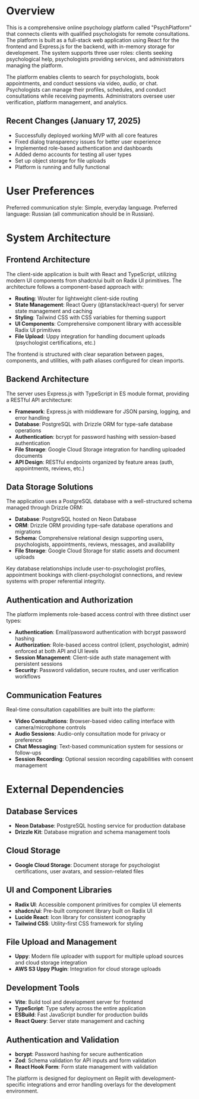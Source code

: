 # Overview

This is a comprehensive online psychology platform called "PsychPlatform" that connects clients with qualified psychologists for remote consultations. The platform is built as a full-stack web application using React for the frontend and Express.js for the backend, with in-memory storage for development. The system supports three user roles: clients seeking psychological help, psychologists providing services, and administrators managing the platform.

The platform enables clients to search for psychologists, book appointments, and conduct sessions via video, audio, or chat. Psychologists can manage their profiles, schedules, and conduct consultations while receiving payments. Administrators oversee user verification, platform management, and analytics.

## Recent Changes (January 17, 2025)
- Successfully deployed working MVP with all core features
- Fixed dialog transparency issues for better user experience
- Implemented role-based authentication and dashboards
- Added demo accounts for testing all user types
- Set up object storage for file uploads
- Platform is running and fully functional

# User Preferences

Preferred communication style: Simple, everyday language.
Preferred language: Russian (all communication should be in Russian).

# System Architecture

## Frontend Architecture
The client-side application is built with React and TypeScript, utilizing modern UI components from shadcn/ui built on Radix UI primitives. The architecture follows a component-based approach with:

- **Routing**: Wouter for lightweight client-side routing
- **State Management**: React Query (@tanstack/react-query) for server state management and caching
- **Styling**: Tailwind CSS with CSS variables for theming support
- **UI Components**: Comprehensive component library with accessible Radix UI primitives
- **File Upload**: Uppy integration for handling document uploads (psychologist certifications, etc.)

The frontend is structured with clear separation between pages, components, and utilities, with path aliases configured for clean imports.

## Backend Architecture
The server uses Express.js with TypeScript in ES module format, providing a RESTful API architecture:

- **Framework**: Express.js with middleware for JSON parsing, logging, and error handling
- **Database**: PostgreSQL with Drizzle ORM for type-safe database operations
- **Authentication**: bcrypt for password hashing with session-based authentication
- **File Storage**: Google Cloud Storage integration for handling uploaded documents
- **API Design**: RESTful endpoints organized by feature areas (auth, appointments, reviews, etc.)

## Data Storage Solutions
The application uses a PostgreSQL database with a well-structured schema managed through Drizzle ORM:

- **Database**: PostgreSQL hosted on Neon Database
- **ORM**: Drizzle ORM providing type-safe database operations and migrations
- **Schema**: Comprehensive relational design supporting users, psychologists, appointments, reviews, messages, and availability
- **File Storage**: Google Cloud Storage for static assets and document uploads

Key database relationships include user-to-psychologist profiles, appointment bookings with client-psychologist connections, and review systems with proper referential integrity.

## Authentication and Authorization
The platform implements role-based access control with three distinct user types:

- **Authentication**: Email/password authentication with bcrypt password hashing
- **Authorization**: Role-based access control (client, psychologist, admin) enforced at both API and UI levels
- **Session Management**: Client-side auth state management with persistent sessions
- **Security**: Password validation, secure routes, and user verification workflows

## Communication Features
Real-time consultation capabilities are built into the platform:

- **Video Consultations**: Browser-based video calling interface with camera/microphone controls
- **Audio Sessions**: Audio-only consultation mode for privacy or preference
- **Chat Messaging**: Text-based communication system for sessions or follow-ups
- **Session Recording**: Optional session recording capabilities with consent management

# External Dependencies

## Database Services
- **Neon Database**: PostgreSQL hosting service for production database
- **Drizzle Kit**: Database migration and schema management tools

## Cloud Storage
- **Google Cloud Storage**: Document storage for psychologist certifications, user avatars, and session-related files

## UI and Component Libraries
- **Radix UI**: Accessible component primitives for complex UI elements
- **shadcn/ui**: Pre-built component library built on Radix UI
- **Lucide React**: Icon library for consistent iconography
- **Tailwind CSS**: Utility-first CSS framework for styling

## File Upload and Management
- **Uppy**: Modern file uploader with support for multiple upload sources and cloud storage integration
- **AWS S3 Uppy Plugin**: Integration for cloud storage uploads

## Development Tools
- **Vite**: Build tool and development server for frontend
- **TypeScript**: Type safety across the entire application
- **ESBuild**: Fast JavaScript bundler for production builds
- **React Query**: Server state management and caching

## Authentication and Validation
- **bcrypt**: Password hashing for secure authentication
- **Zod**: Schema validation for API inputs and form validation
- **React Hook Form**: Form state management with validation

The platform is designed for deployment on Replit with development-specific integrations and error handling overlays for the development environment.